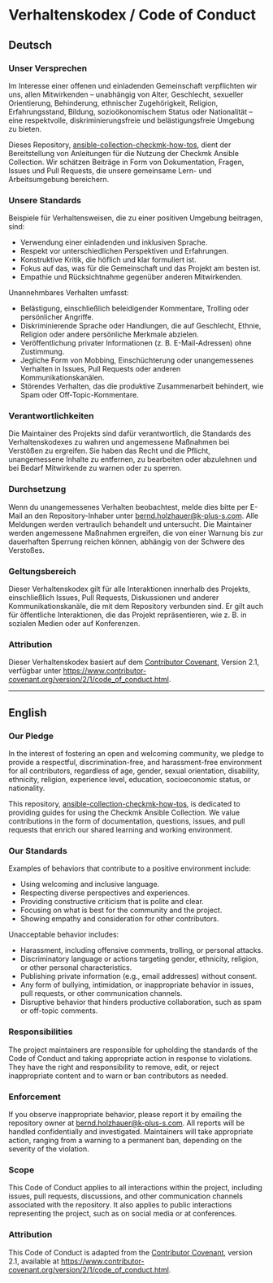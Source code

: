 # Verhaltenskodex / Code of Conduct

## Deutsch

### Unser Versprechen

Im Interesse einer offenen und einladenden Gemeinschaft verpflichten wir uns, allen Mitwirkenden – unabhängig von Alter, Geschlecht, sexueller Orientierung, Behinderung, ethnischer Zugehörigkeit, Religion, Erfahrungsstand, Bildung, sozioökonomischem Status oder Nationalität – eine respektvolle, diskriminierungsfreie und belästigungsfreie Umgebung zu bieten.

Dieses Repository, [ansible-collection-checkmk-how-tos](https://github.com/bh2005/ansible-collection-checkmk-how-tos), dient der Bereitstellung von Anleitungen für die Nutzung der Checkmk Ansible Collection. Wir schätzen Beiträge in Form von Dokumentation, Fragen, Issues und Pull Requests, die unsere gemeinsame Lern- und Arbeitsumgebung bereichern.

### Unsere Standards

Beispiele für Verhaltensweisen, die zu einer positiven Umgebung beitragen, sind:

- Verwendung einer einladenden und inklusiven Sprache.
- Respekt vor unterschiedlichen Perspektiven und Erfahrungen.
- Konstruktive Kritik, die höflich und klar formuliert ist.
- Fokus auf das, was für die Gemeinschaft und das Projekt am besten ist.
- Empathie und Rücksichtnahme gegenüber anderen Mitwirkenden.

Unannehmbares Verhalten umfasst:

- Belästigung, einschließlich beleidigender Kommentare, Trolling oder persönlicher Angriffe.
- Diskriminierende Sprache oder Handlungen, die auf Geschlecht, Ethnie, Religion oder andere persönliche Merkmale abzielen.
- Veröffentlichung privater Informationen (z. B. E-Mail-Adressen) ohne Zustimmung.
- Jegliche Form von Mobbing, Einschüchterung oder unangemessenes Verhalten in Issues, Pull Requests oder anderen Kommunikationskanälen.
- Störendes Verhalten, das die produktive Zusammenarbeit behindert, wie Spam oder Off-Topic-Kommentare.

### Verantwortlichkeiten

Die Maintainer des Projekts sind dafür verantwortlich, die Standards des Verhaltenskodexes zu wahren und angemessene Maßnahmen bei Verstößen zu ergreifen. Sie haben das Recht und die Pflicht, unangemessene Inhalte zu entfernen, zu bearbeiten oder abzulehnen und bei Bedarf Mitwirkende zu warnen oder zu sperren.

### Durchsetzung

Wenn du unangemessenes Verhalten beobachtest, melde dies bitte per E-Mail an den Repository-Inhaber unter [bernd.holzhauer@k-plus-s.com](mailto:bernd.holzhauer@k-plus-s.com). Alle Meldungen werden vertraulich behandelt und untersucht. Die Maintainer werden angemessene Maßnahmen ergreifen, die von einer Warnung bis zur dauerhaften Sperrung reichen können, abhängig von der Schwere des Verstoßes.

### Geltungsbereich

Dieser Verhaltenskodex gilt für alle Interaktionen innerhalb des Projekts, einschließlich Issues, Pull Requests, Diskussionen und anderer Kommunikationskanäle, die mit dem Repository verbunden sind. Er gilt auch für öffentliche Interaktionen, die das Projekt repräsentieren, wie z. B. in sozialen Medien oder auf Konferenzen.

### Attribution

Dieser Verhaltenskodex basiert auf dem [Contributor Covenant](https://www.contributor-covenant.org), Version 2.1, verfügbar unter https://www.contributor-covenant.org/version/2/1/code_of_conduct.html.

---

## English

### Our Pledge

In the interest of fostering an open and welcoming community, we pledge to provide a respectful, discrimination-free, and harassment-free environment for all contributors, regardless of age, gender, sexual orientation, disability, ethnicity, religion, experience level, education, socioeconomic status, or nationality.

This repository, [ansible-collection-checkmk-how-tos](https://github.com/bh2005/ansible-collection-checkmk-how-tos), is dedicated to providing guides for using the Checkmk Ansible Collection. We value contributions in the form of documentation, questions, issues, and pull requests that enrich our shared learning and working environment.

### Our Standards

Examples of behaviors that contribute to a positive environment include:

- Using welcoming and inclusive language.
- Respecting diverse perspectives and experiences.
- Providing constructive criticism that is polite and clear.
- Focusing on what is best for the community and the project.
- Showing empathy and consideration for other contributors.

Unacceptable behavior includes:

- Harassment, including offensive comments, trolling, or personal attacks.
- Discriminatory language or actions targeting gender, ethnicity, religion, or other personal characteristics.
- Publishing private information (e.g., email addresses) without consent.
- Any form of bullying, intimidation, or inappropriate behavior in issues, pull requests, or other communication channels.
- Disruptive behavior that hinders productive collaboration, such as spam or off-topic comments.

### Responsibilities

The project maintainers are responsible for upholding the standards of the Code of Conduct and taking appropriate action in response to violations. They have the right and responsibility to remove, edit, or reject inappropriate content and to warn or ban contributors as needed.

### Enforcement

If you observe inappropriate behavior, please report it by emailing the repository owner at [bernd.holzhauer@k-plus-s.com](mailto:bernd.holzhauer@k-plus-s.com). All reports will be handled confidentially and investigated. Maintainers will take appropriate action, ranging from a warning to a permanent ban, depending on the severity of the violation.

### Scope

This Code of Conduct applies to all interactions within the project, including issues, pull requests, discussions, and other communication channels associated with the repository. It also applies to public interactions representing the project, such as on social media or at conferences.

### Attribution

This Code of Conduct is adapted from the [Contributor Covenant](https://www.contributor-covenant.org), version 2.1, available at https://www.contributor-covenant.org/version/2/1/code_of_conduct.html.
